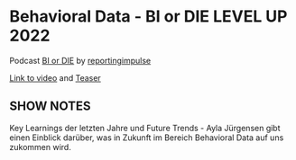 # Behavioral Data - BI or DIE LEVEL UP 2022

Podcast [BI or DIE](https://www.biordie.com/) by [reportingimpulse](https://www.reportingimpulse.com/)

[Link to video](https://www.youtube.com/watch?v=fXVWngWaH3o) and [Teaser](https://www.youtube.com/watch?v=GMGrz194O9U)

## SHOW NOTES

Key Learnings der letzten Jahre und Future Trends - Ayla Jürgensen gibt einen Einblick darüber, was in Zukunft im Bereich Behavioral Data auf uns zukommen wird.
